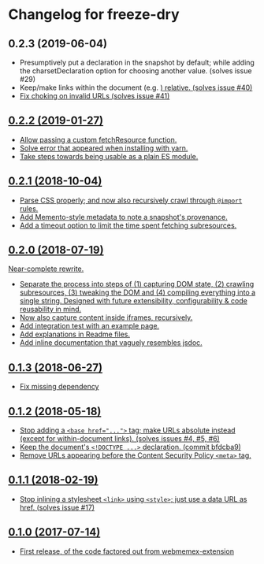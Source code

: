 # Changelog for freeze-dry

## 0.2.3 (2019-06-04)

- Presumptively put a <meta charset="utf-8"> declaration in the snapshot by default; while adding
  the charsetDeclaration option for choosing another value. (solves issue #29)
- Keep/make links within the document (e.g. <a href="#top">) relative. (solves issue #40)
- Fix choking on invalid URLs (solves issue #41)

## 0.2.2 (2019-01-27)

- Allow passing a custom fetchResource function.
- Solve error that appeared when installing with yarn.
- Take steps towards being usable as a plain ES module.

## 0.2.1 (2018-10-04)

- Parse CSS properly; and now also recursively crawl through `@import` rules.
- Add Memento-style metadata to note a snapshot's provenance.
- Add a timeout option to limit the time spent fetching subresources.

## 0.2.0 (2018-07-19)

Near-complete rewrite.
- Separate the process into steps of (1) capturing DOM state, (2) crawling subresources,
  (3) tweaking the DOM and (4) compiling everything into a single string. Designed with
  future extensibility, configurability & code reusability in mind.
- Now also capture content inside iframes, recursively.
- Add integration test with an example page.
- Add explanations in Readme files.
- Add inline documentation that vaguely resembles jsdoc.

## 0.1.3 (2018-06-27)
- Fix missing dependency

## 0.1.2 (2018-05-18)

- Stop adding a `<base href="...">` tag; make URLs absolute instead (except for within-document
  links). (solves issues #4, #5, #6)
- Keep the document's `<!DOCTYPE ...>` declaration. (commit bfdcba9)
- Remove URLs appearing before the Content Security Policy `<meta>` tag.

## 0.1.1 (2018-02-19)

- Stop inlining a stylesheet `<link>` using `<style>`; just use a data URL as href. (solves issue
  #17)

## 0.1.0 (2017-07-14)

- First release, of the code factored out from [webmemex-extension](https://github.com/WebMemex/webmemex-extension)
